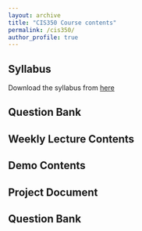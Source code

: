 ```yaml
---
layout: archive
title: "CIS350 Course contents"
permalink: /cis350/
author_profile: true
---
```


## Syllabus

Download the syllabus from [here](https://drive.google.com/file/d/1R4oavCBeZuWAC_2GO7BcAUgjxGC5YHym/view?usp=sharing) 


## Question Bank

## Weekly Lecture Contents

## Demo Contents

## Project Document

## Question Bank